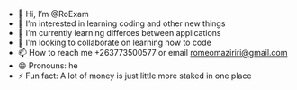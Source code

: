 - 👋 Hi, I’m @RoExam
- 👀 I’m interested in learning coding and other new things
- 🌱 I’m currently learning differces between applications 
- 💞️ I’m looking to collaborate on learning how to code
- 📫 How to reach me +263773500577 or email romeomaziriri@gmail.com 
- 😄 Pronouns: he
- ⚡ Fun fact: A lot of money is just little more staked in one place
<!---
RoExam/RoExam is a ✨ special ✨ repository because its `README.md` (this file) appears on your GitHub profile.
You can click the Preview link to take a look at your changes.
--->
